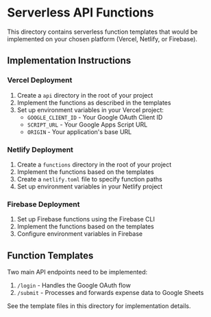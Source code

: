 
# Serverless API Functions

This directory contains serverless function templates that would be implemented on your chosen platform (Vercel, Netlify, or Firebase).

## Implementation Instructions

### Vercel Deployment

1. Create a `api` directory in the root of your project
2. Implement the functions as described in the templates
3. Set up environment variables in your Vercel project:
   - `GOOGLE_CLIENT_ID` - Your Google OAuth Client ID
   - `SCRIPT_URL` - Your Google Apps Script URL
   - `ORIGIN` - Your application's base URL

### Netlify Deployment

1. Create a `functions` directory in the root of your project
2. Implement the functions based on the templates
3. Create a `netlify.toml` file to specify function paths
4. Set up environment variables in your Netlify project

### Firebase Deployment

1. Set up Firebase functions using the Firebase CLI
2. Implement the functions based on the templates
3. Configure environment variables in Firebase

## Function Templates

Two main API endpoints need to be implemented:

1. `/login` - Handles the Google OAuth flow
2. `/submit` - Processes and forwards expense data to Google Sheets

See the template files in this directory for implementation details.
